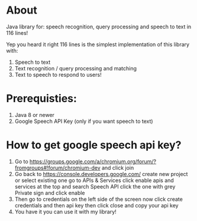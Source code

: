 # About
Java library for: speech recognition, query processing and speech to text in 116 lines!

Yep you heard it right 116 lines is the simplest implementation of this library with:
1. Speech to text
2. Text recognition / query processing and matching
2. Text to speech to respond to users!

# Prerequisties:
1. Java 8 or newer
2. Google Speech API Key (only if you want speech to text)

# How to get google speech api key?
1. Go to https://groups.google.com/a/chromium.org/forum/?fromgroups#!forum/chromium-dev and click join
2. Go back to https://console.developers.google.com/ create new project or select existing one go to APIs & Services click enable apis and services at the top and search Speech API click the one with grey Private sign and click enable
3. Then go to credentials on the left side of the screen now click create credentials and then api key then click close and copy your api key
4. You have it you can use it with my library!
